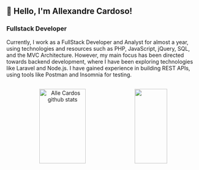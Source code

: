 ## 👾 Hello, I'm Allexandre Cardoso!

### Fullstack Developer

<div>
Currently, I work as a FullStack Developer and Analyst for almost a year, using technologies and resources such as PHP, JavaScript, jQuery, SQL, and the MVC Architecture. However, my main focus has been directed towards backend development, where I have been exploring technologies like Laravel and Node.js. I have gained experience in building REST APIs, using tools like Postman and Insomnia for testing.
</div>

##

<div align="center">  
  <img width="49%" height="195px" src="https://github-readme-stats.vercel.app/api?username=AlleCardos&show_icons=true&count_private=true&hide_border=true&title_color=9370DB&icon_color=9370DB&text_color=c9d1d9&bg_color=0d1117" alt="Alle Cardos github stats" /> 
  <img width="41%" height="195px" src="https://github-readme-stats.vercel.app/api/top-langs/?username=AlleCardos&layout=compact&hide_border=true&title_color=9370DB&text_color=c9d1d9&bg_color=0d1117" />
</div>

##
